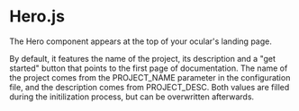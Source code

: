 # Hero.js

The Hero component appears at the top of your ocular's landing page. 

By default, it features the name of the project, its description and a "get started" button that points to the first page of documentation.
The name of the project comes from the PROJECT_NAME parameter in the configuration file, and the description comes from PROJECT_DESC. Both values are filled during the initilization process, but can be overwritten afterwards. 

